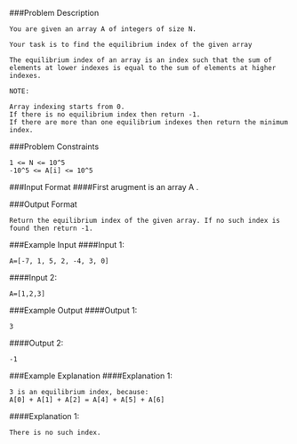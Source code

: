 
###Problem Description
```
You are given an array A of integers of size N.

Your task is to find the equilibrium index of the given array

The equilibrium index of an array is an index such that the sum of elements at lower indexes is equal to the sum of elements at higher indexes.

NOTE:

Array indexing starts from 0.
If there is no equilibrium index then return -1.
If there are more than one equilibrium indexes then return the minimum index.
```


###Problem Constraints
```
1 <= N <= 10^5
-10^5 <= A[i] <= 10^5
```

###Input Format
####First arugment is an array A .


###Output Format
```
Return the equilibrium index of the given array. If no such index is found then return -1.
```


###Example Input
####Input 1:
```
A=[-7, 1, 5, 2, -4, 3, 0]
```
####Input 2:

```
A=[1,2,3]
```


###Example Output
####Output 1:
```
3
```
####Output 2:

```
-1
```


###Example Explanation
####Explanation 1:
```
3 is an equilibrium index, because:
A[0] + A[1] + A[2] = A[4] + A[5] + A[6]
```
####Explanation 1:

```
There is no such index.
```
